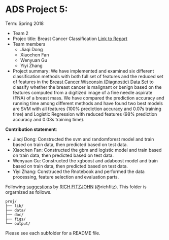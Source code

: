 # ADS Project 5: 

Term: Spring 2018

+ Team 2
+ Projec title: Breast Cancer Classification  [Link to Report](./doc/main.Rmd)
+ Team members
	+ Jiaqi Dong
	+ Xiaochen Fan
	+ Wenyuan Gu
	+ Yiyi Zhang
+ Project summary: We have implemented and examined six different classification methods with both full set of features and the reduced set of features in the [Breast Cancer Wisconsin (Diagnostic) Data Set](https://archive.ics.uci.edu/ml/datasets/Breast+Cancer+Wisconsin+%28Diagnostic%29) to classify whether the breast cancer is malignant or benign based on the features computed from a digitized image of a fine needle aspirate (FNA) of a breast mass. We have compared the prediction accuracy and running time among different methods and have found two best models are SVM with all features (100% prediction accuracy and 0.07s training time) and Logistic Regression with reduced features (98% prediction accuracy and 0.03s training time).  
	
**Contribution statement**: 
+ Jiaqi Dong: Constructed the svm and randomforest model and train based on train data, then predicted based on test data.
+ Xiaochen Fan: Constructed the gbm and logistic model and train based on train data, then predicted based on test data.
+ Wenyuan Gu: Constructed the xgboost and adaboost model and train based on train data, then predicted based on test data.
+ Yiyi Zhang: Construced the Rnotebook and performed the data processing, feature selection and evaluation parts. 

Following [suggestions](http://nicercode.github.io/blog/2013-04-05-projects/) by [RICH FITZJOHN](http://nicercode.github.io/about/#Team) (@richfitz). This folder is orgarnized as follows.

```
proj/
├── lib/
├── data/
├── doc/
├── figs/
└── output/
```

Please see each subfolder for a README file.
